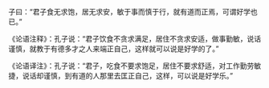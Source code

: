 子曰：“君子食无求饱，居无求安，敏于事而慎于行，就有道而正焉，可谓好学也已。”

《论语注释》：孔子说：“君子饮食不贪求满足，居住不贪求安适，做事勤敏，说话谨慎，就教于有德多才之人来端正自己，这样就可以说是好学的了。”

《论语译注》：孔子说：“君子，吃食不要求饱足，居住不要求舒适，对工作勤劳敏捷，说话却谨慎，到有道的人那里去匡正自己，这样，可以说是好学乐。”  

